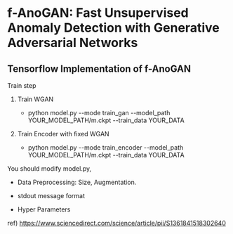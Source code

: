 # f-AnoGAN: Fast Unsupervised Anomaly Detection with Generative Adversarial Networks
## Tensorflow Implementation of f-AnoGAN ##

Train step

1. Train WGAN
   - python model.py --mode train_gan --model_path YOUR_MODEL_PATH/m.ckpt --train_data YOUR_DATA

2. Train Encoder with fixed WGAN
   - python model.py --mode train_encoder --model_path YOUR_MODEL_PATH/m.ckpt --train_data YOUR_DATA



You should modify model.py,

- Data Preprocessing: Size, Augmentation. 

- stdout message format

- Hyper Parameters

  

ref) https://www.sciencedirect.com/science/article/pii/S1361841518302640

